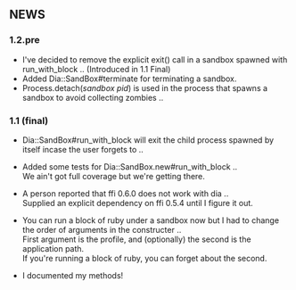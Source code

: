 ## NEWS
### 1.2.pre
* I've decided to remove the explicit exit() call in a sandbox spawned with run\_with\_block .. (Introduced in 1.1 Final)
* Added Dia::SandBox#terminate for terminating a sandbox.
* Process.detach(*sandbox pid*) is used in the process that spawns a sandbox to avoid collecting zombies ..

### 1.1 (final)
* Dia::SandBox#run\_with\_block will exit the child process spawned by itself incase the user forgets to ..

* Added some tests for Dia::SandBox.new#run\_with\_block ..  
  We ain't got full coverage but we're getting there.
  
* A person reported that ffi 0.6.0 does not work with dia ..  
  Supplied an explicit dependency on ffi 0.5.4 until I figure it out.
    
* You can run a block of ruby under a sandbox now but I had to change the order of arguments in the constructer ..  
  First argument is the profile, and (optionally) the second is the application path.  
  If you're running a block of ruby, you can forget about the second.
  
* I documented my methods!

